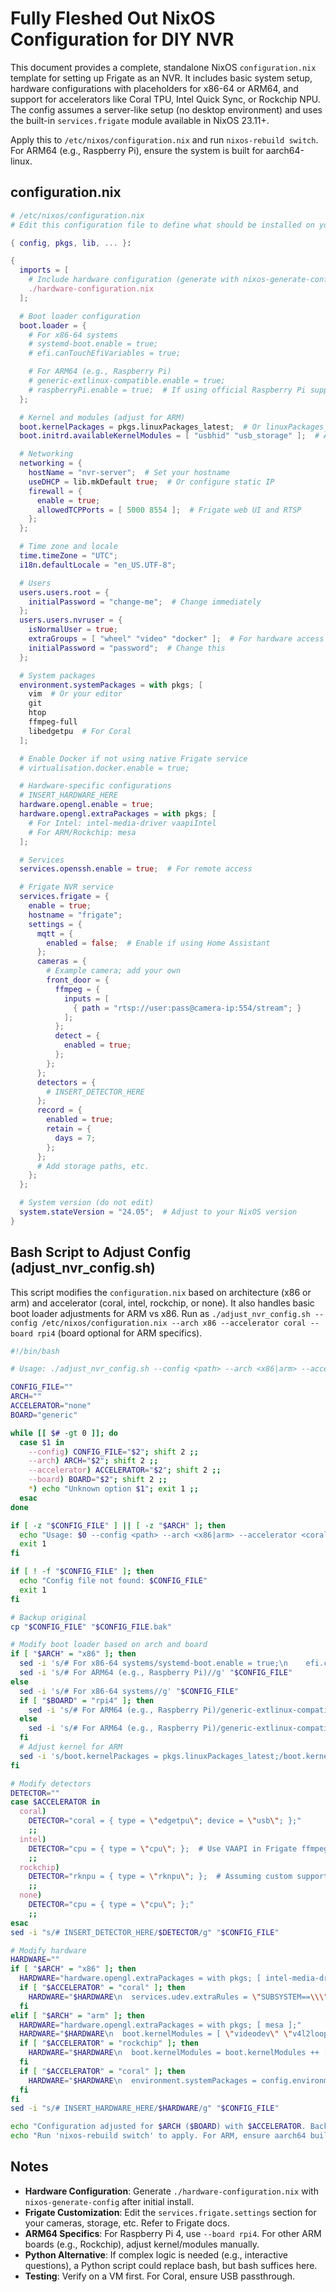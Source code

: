 # Fully Fleshed Out NixOS Configuration for DIY NVR

This document provides a complete, standalone NixOS `configuration.nix` template for setting up Frigate as an NVR. It includes basic system setup, hardware configurations with placeholders for x86-64 or ARM64, and support for accelerators like Coral TPU, Intel Quick Sync, or Rockchip NPU. The config assumes a server-like setup (no desktop environment) and uses the built-in `services.frigate` module available in NixOS 23.11+.

Apply this to `/etc/nixos/configuration.nix` and run `nixos-rebuild switch`. For ARM64 (e.g., Raspberry Pi), ensure the system is built for aarch64-linux.

## configuration.nix

```nix
# /etc/nixos/configuration.nix
# Edit this configuration file to define what should be installed on your system.

{ config, pkgs, lib, ... }:

{
  imports = [
    # Include hardware configuration (generate with nixos-generate-config)
    ./hardware-configuration.nix
  ];

  # Boot loader configuration
  boot.loader = {
    # For x86-64 systems
    # systemd-boot.enable = true;
    # efi.canTouchEfiVariables = true;

    # For ARM64 (e.g., Raspberry Pi)
    # generic-extlinux-compatible.enable = true;
    # raspberryPi.enable = true;  # If using official Raspberry Pi support
  };

  # Kernel and modules (adjust for ARM)
  boot.kernelPackages = pkgs.linuxPackages_latest;  # Or linuxPackages_rpi4 for Pi
  boot.initrd.availableKernelModules = [ "usbhid" "usb_storage" ];  # Add for USB devices

  # Networking
  networking = {
    hostName = "nvr-server";  # Set your hostname
    useDHCP = lib.mkDefault true;  # Or configure static IP
    firewall = {
      enable = true;
      allowedTCPPorts = [ 5000 8554 ];  # Frigate web UI and RTSP
    };
  };

  # Time zone and locale
  time.timeZone = "UTC";
  i18n.defaultLocale = "en_US.UTF-8";

  # Users
  users.users.root = {
    initialPassword = "change-me";  # Change immediately
  };
  users.users.nvruser = {
    isNormalUser = true;
    extraGroups = [ "wheel" "video" "docker" ];  # For hardware access
    initialPassword = "password";  # Change this
  };

  # System packages
  environment.systemPackages = with pkgs; [
    vim  # Or your editor
    git
    htop
    ffmpeg-full
    libedgetpu  # For Coral
  ];

  # Enable Docker if not using native Frigate service
  # virtualisation.docker.enable = true;

  # Hardware-specific configurations
  # INSERT_HARDWARE_HERE
  hardware.opengl.enable = true;
  hardware.opengl.extraPackages = with pkgs; [
    # For Intel: intel-media-driver vaapiIntel
    # For ARM/Rockchip: mesa
  ];

  # Services
  services.openssh.enable = true;  # For remote access

  # Frigate NVR service
  services.frigate = {
    enable = true;
    hostname = "frigate";
    settings = {
      mqtt = {
        enabled = false;  # Enable if using Home Assistant
      };
      cameras = {
        # Example camera; add your own
        front_door = {
          ffmpeg = {
            inputs = [
              { path = "rtsp://user:pass@camera-ip:554/stream"; }
            ];
          };
          detect = {
            enabled = true;
          };
        };
      };
      detectors = {
        # INSERT_DETECTOR_HERE
      };
      record = {
        enabled = true;
        retain = {
          days = 7;
        };
      };
      # Add storage paths, etc.
    };
  };

  # System version (do not edit)
  system.stateVersion = "24.05";  # Adjust to your NixOS version
}
```

## Bash Script to Adjust Config (adjust_nvr_config.sh)

This script modifies the `configuration.nix` based on architecture (x86 or arm) and accelerator (coral, intel, rockchip, or none). It also handles basic boot loader adjustments for ARM vs x86. Run as `./adjust_nvr_config.sh --config /etc/nixos/configuration.nix --arch x86 --accelerator coral --board rpi4` (board optional for ARM specifics).

```bash
#!/bin/bash

# Usage: ./adjust_nvr_config.sh --config <path> --arch <x86|arm> --accelerator <coral|intel|rockchip|none> [--board <rpi4|generic>]

CONFIG_FILE=""
ARCH=""
ACCELERATOR="none"
BOARD="generic"

while [[ $# -gt 0 ]]; do
  case $1 in
    --config) CONFIG_FILE="$2"; shift 2 ;;
    --arch) ARCH="$2"; shift 2 ;;
    --accelerator) ACCELERATOR="$2"; shift 2 ;;
    --board) BOARD="$2"; shift 2 ;;
    *) echo "Unknown option $1"; exit 1 ;;
  esac
done

if [ -z "$CONFIG_FILE" ] || [ -z "$ARCH" ]; then
  echo "Usage: $0 --config <path> --arch <x86|arm> --accelerator <coral|intel|rockchip|none> [--board <rpi4|generic>]"
  exit 1
fi

if [ ! -f "$CONFIG_FILE" ]; then
  echo "Config file not found: $CONFIG_FILE"
  exit 1
fi

# Backup original
cp "$CONFIG_FILE" "$CONFIG_FILE.bak"

# Modify boot loader based on arch and board
if [ "$ARCH" = "x86" ]; then
  sed -i 's/# For x86-64 systems/systemd-boot.enable = true;\n    efi.canTouchEfiVariables = true;/g' "$CONFIG_FILE"
  sed -i 's/# For ARM64 (e.g., Raspberry Pi)//g' "$CONFIG_FILE"
else
  sed -i 's/# For x86-64 systems//g' "$CONFIG_FILE"
  if [ "$BOARD" = "rpi4" ]; then
    sed -i 's/# For ARM64 (e.g., Raspberry Pi)/generic-extlinux-compatible.enable = true;\n    raspberryPi.enable = true;\n    raspberryPi.version = 4;/g' "$CONFIG_FILE"
  else
    sed -i 's/# For ARM64 (e.g., Raspberry Pi)/generic-extlinux-compatible.enable = true;/g' "$CONFIG_FILE"
  fi
  # Adjust kernel for ARM
  sed -i 's/boot.kernelPackages = pkgs.linuxPackages_latest;/boot.kernelPackages = pkgs.linuxPackages_rpi4;  # Or appropriate for your board/g' "$CONFIG_FILE"
fi

# Modify detectors
DETECTOR=""
case $ACCELERATOR in
  coral)
    DETECTOR="coral = { type = \"edgetpu\"; device = \"usb\"; };"
    ;;
  intel)
    DETECTOR="cpu = { type = \"cpu\"; };  # Use VAAPI in Frigate ffmpeg args"
    ;;
  rockchip)
    DETECTOR="rknpu = { type = \"rknpu\"; };  # Assuming custom support"
    ;;
  none)
    DETECTOR="cpu = { type = \"cpu\"; };"
    ;;
esac
sed -i "s/# INSERT_DETECTOR_HERE/$DETECTOR/g" "$CONFIG_FILE"

# Modify hardware
HARDWARE=""
if [ "$ARCH" = "x86" ]; then
  HARDWARE="hardware.opengl.extraPackages = with pkgs; [ intel-media-driver vaapiIntel libvdpau-va-gl ];"
  if [ "$ACCELERATOR" = "coral" ]; then
    HARDWARE="$HARDWARE\n  services.udev.extraRules = \"SUBSYSTEM==\\\"apex\\\", MODE=\\\"0660\\\", GROUP=\\\"users\\\"\";"
  fi
elif [ "$ARCH" = "arm" ]; then
  HARDWARE="hardware.opengl.extraPackages = with pkgs; [ mesa ];"
  HARDWARE="$HARDWARE\n  boot.kernelModules = [ \"videodev\" \"v4l2loopback\" ];  # For video"
  if [ "$ACCELERATOR" = "rockchip" ]; then
    HARDWARE="$HARDWARE\n  boot.kernelModules = boot.kernelModules ++ [ \"rknpu\" \"mali\" ];"
  fi
  if [ "$ACCELERATOR" = "coral" ]; then
    HARDWARE="$HARDWARE\n  environment.systemPackages = config.environment.systemPackages ++ [ pkgs.libedgetpu ];"
  fi
fi
sed -i "s/# INSERT_HARDWARE_HERE/$HARDWARE/g" "$CONFIG_FILE"

echo "Configuration adjusted for $ARCH ($BOARD) with $ACCELERATOR. Backup: $CONFIG_FILE.bak"
echo "Run 'nixos-rebuild switch' to apply. For ARM, ensure aarch64 build."
```

## Notes
- **Hardware Configuration**: Generate `./hardware-configuration.nix` with `nixos-generate-config` after initial install.
- **Frigate Customization**: Edit the `services.frigate.settings` section for your cameras, storage, etc. Refer to Frigate docs.
- **ARM64 Specifics**: For Raspberry Pi 4, use `--board rpi4`. For other ARM boards (e.g., Rockchip), adjust kernel/modules manually.
- **Python Alternative**: If complex logic is needed (e.g., interactive questions), a Python script could replace bash, but bash suffices here.
- **Testing**: Verify on a VM first. For Coral, ensure USB passthrough.